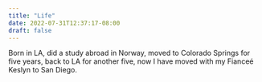 ```yaml
---
title: "Life"
date: 2022-07-31T12:37:17-08:00
draft: false 
---
```


Born in LA, did a study abroad in Norway, moved to Colorado Springs for five years, back to LA for another five, now I have moved with my Fianceé Keslyn to San Diego. 